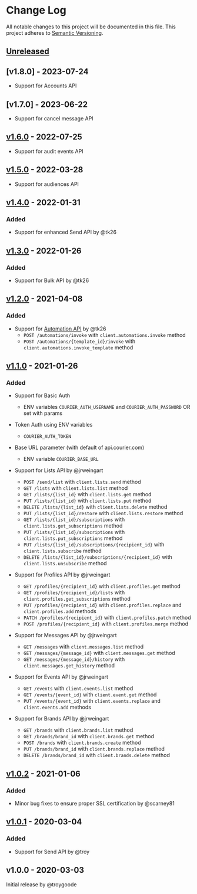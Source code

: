 # Change Log

All notable changes to this project will be documented in this file.
This project adheres to [Semantic Versioning](http://semver.org/).

## [Unreleased][unreleased]

## [v1.8.0] - 2023-07-24

- Support for Accounts API

## [v1.7.0] - 2023-06-22

- Support for cancel message API

## [v1.6.0] - 2022-07-25

- Support for audit events API

## [v1.5.0] - 2022-03-28

- Support for audiences API

## [v1.4.0] - 2022-01-31

### Added

- Support for enhanced Send API by @tk26

## [v1.3.0] - 2022-01-26

### Added

- Support for Bulk API by @tk26

## [v1.2.0] - 2021-04-08

### Added

- Support for [Automation API](https://docs.courier.com/reference/automation-api) by @tk26
  - `POST /automations/invoke` with `client.automations.invoke` method
  - `POST /automations/{template_id}/invoke` with `client.automations.invoke_template` method

## [v1.1.0] - 2021-01-26

### Added

- Support for Basic Auth
  - ENV variables `COURIER_AUTH_USERNAME` and `COURIER_AUTH_PASSWORD` OR set with params
- Token Auth using ENV variables
  - `COURIER_AUTH_TOKEN`
- Base URL parameter (with default of api.courier.com)
  - ENV variable `COURIER_BASE_URL`
- Support for Lists API by @jrweingart

  - `POST /send/list` with `client.lists.send` method
  - `GET /lists` with `client.lists.list` method
  - `GET /lists/{list_id}` with `client.lists.get` method
  - `PUT /lists/{list_id}` with `client.lists.put` method
  - `DELETE /lists/{list_id}` with `client.lists.delete` method
  - `PUT /lists/{list_id}/restore` with `client.lists.restore` method
  - `GET /lists/{list_id}/subscriptions` with `client.lists.get_subscriptions` method
  - `PUT /lists/{list_id}/subscriptions` with `client.lists.put_subscriptions` method
  - `PUT /lists/{list_id}/subscriptions/{recipient_id}` with `client.lists.subscribe` method
  - `DELETE /lists/{list_id}/subscriptions/{recipient_id}` with `client.lists.unsubscribe` method

- Support for Profiles API by @jrweingart

  - `GET /profiles/{recipient_id}` with `client.profiles.get` method
  - `GET /profiles/{recipient_id}/lists` with `client.profiles.get_subscriptions` method
  - `PUT /profiles/{recipient_id}` with `client.profiles.replace` and `client.profiles.add` methods
  - `PATCH /profiles/{recipient_id}` with `client.profiles.patch` method
  - `POST /profiles/{recipient_id}` with `client.profiles.merge` method

- Support for Messages API by @jrweingart

  - `GET /messages` with `client.messages.list` method
  - `GET /messages/{message_id}` with `client.messages.get` method
  - `GET /messages/{message_id}/history` with `client.messages.get_history` method

- Support for Events API by @jrweingart

  - `GET /events` with `client.events.list` method
  - `GET /events/{event_id}` with `client.event.get` method
  - `PUT /events/{event_id}` with `client.events.replace` and `client.events.add` methods

- Support for Brands API by @jrweingart
  - `GET /brands` with `client.brands.list` method
  - `GET /brands/brand_id` with `client.brands.get` method
  - `POST /brands` with `client.brands.create` method
  - `PUT /brands/brand_id` with `client.brands.replace` method
  - `DELETE /brands/brand_id` with `client.brands.delete` method

## [v1.0.2] - 2021-01-06

### Added

- Minor bug fixes to ensure proper SSL certification by @scarney81

## [v1.0.1] - 2020-03-04

### Added

- Support for Send API by @troy

## v1.0.0 - 2020-03-03

Initial release by @troygoode

[unreleased]: https://github.com/trycourier/courier-ruby/compare/v1.6.0...HEAD
[v1.6.0]: https://github.com/trycourier/courier-ruby/compare/v1.5.0...v1.6.0
[v1.5.0]: https://github.com/trycourier/courier-ruby/compare/v1.4.0...v1.5.0
[v1.4.0]: https://github.com/trycourier/courier-ruby/compare/v1.3.0...v1.4.0
[v1.3.0]: https://github.com/trycourier/courier-ruby/compare/v1.2.0...v1.3.0
[v1.2.0]: https://github.com/trycourier/courier-ruby/compare/v1.1.0...v1.2.0
[v1.1.0]: https://github.com/trycourier/courier-ruby/compare/v1.0.2...v1.1.0
[v1.0.2]: https://github.com/trycourier/courier-ruby/compare/v1.0.1...v1.0.2
[v1.0.1]: https://github.com/trycourier/courier-ruby/compare/v1.0.0...v1.0.1
